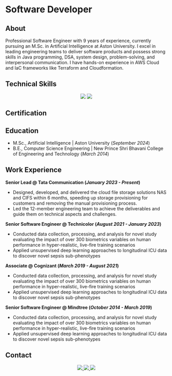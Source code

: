 # Software Developer

## About
Professional Software Engineer with 9 years of experience, currently pursuing an M.Sc. in Artificial Intelligence at Aston University. I excel in leading engineering teams to deliver software products and possess strong skills in Java programming, DSA, system design, problem-solving, and interpersonal communication. I have hands-on experience in AWS Cloud and IaC frameworks like Terraform and Cloudformation.

## Technical Skills 

<div align="center">
    <img src="https://skillicons.dev/icons?i=java,python,spring,aws,html,css,js,jquery,mysql,dynamodb,elasticsearch,terraform,selenium" />
    <img src="https://skillicons.dev/icons?i=github,git,bitbucket,maven,jenkins,vscode,eclipse,idea,pycharm,vscode,windows,linux" /><br>
</div>

## Certification

<div data-iframe-width="150" data-iframe-height="270" data-share-badge-id="65de2deb-1422-47d4-8a73-4612bd977719" data-share-badge-host="https://www.credly.com"></div><script type="text/javascript" async src="//cdn.credly.com/assets/utilities/embed.js"></script>

## Education
- M.Sc., Artificial Intelligence	 | Aston University (_September 2024_)	 			        		
- B.E., Computer Science Engineering | New Prince Shri Bhavani College of Engineering and Technology (_March 2014_)

## Work Experience
**Senior Lead @ Tata Communication (_January 2023 - Present_)**
- Designed, developed, and delivered the cloud file storage solutions NAS and CIFS within 6 months, speeding up storage provisioning for customers and removing the manual provisioning process.
- Led the 12-member engineering team to achieve the deliverables and guide them on technical aspects and challenges. 

**Senior Software Engineer @ Technicolor (_August 2021 - January 2023_)**
- Conducted data collection, processing, and analysis for novel study evaluating the impact of over 300 biometrics variables on human performance in hyper-realistic, live-fire training scenarios
- Applied unsupervised deep learning approaches to longitudinal ICU data to discover novel sepsis sub-phenotypes

**Associate @ Cognizant (_March 2019 - August 2021_)**
- Conducted data collection, processing, and analysis for novel study evaluating the impact of over 300 biometrics variables on human performance in hyper-realistic, live-fire training scenarios
- Applied unsupervised deep learning approaches to longitudinal ICU data to discover novel sepsis sub-phenotypes

**Senior Software Engineer @ Mindtree (_October 2014 - March 2019_)**
- Conducted data collection, processing, and analysis for novel study evaluating the impact of over 300 biometrics variables on human performance in hyper-realistic, live-fire training scenarios
- Applied unsupervised deep learning approaches to longitudinal ICU data to discover novel sepsis sub-phenotypes


## Contact
<div align="center"> 
  <a href="mailto:tsmbalu@hotmail.com">
    <img src="https://img.shields.io/badge/Microsoft_Outlook-0078D4?style=for-the-badge&logo=microsoft-outlook&logoColor=white" />
  </a>
  <a href="https://www.linkedin.com/in/balasubramani-tsm/" target="_blank">
    <img src="https://img.shields.io/badge/LinkedIn-0077B5?style=for-the-badge&logo=linkedin&logoColor=white" target="_blank" />
  </a>
  <a href="https://tsmbalu.github.io/" target="_blank">
     <img src="https://img.shields.io/badge/Portfolio-FF5722?style=for-the-badge&logo=todoist&logoColor=white" target="_blank" /> <!-- sqlite, safari, google-chrome are other good icon options -->
  </a>
</div>
